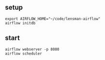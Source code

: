 ## setup

```
export AIRFLOW_HOME="~/code/lensman-airflow"
airflow initdb
```

## start
```
airflow webserver -p 8080
airflow scheduler
```